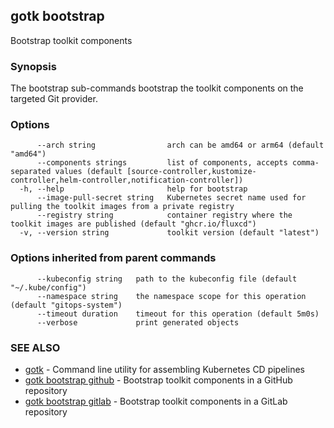 ## gotk bootstrap

Bootstrap toolkit components

### Synopsis

The bootstrap sub-commands bootstrap the toolkit components on the targeted Git provider.

### Options

```
      --arch string                arch can be amd64 or arm64 (default "amd64")
      --components strings         list of components, accepts comma-separated values (default [source-controller,kustomize-controller,helm-controller,notification-controller])
  -h, --help                       help for bootstrap
      --image-pull-secret string   Kubernetes secret name used for pulling the toolkit images from a private registry
      --registry string            container registry where the toolkit images are published (default "ghcr.io/fluxcd")
  -v, --version string             toolkit version (default "latest")
```

### Options inherited from parent commands

```
      --kubeconfig string   path to the kubeconfig file (default "~/.kube/config")
      --namespace string    the namespace scope for this operation (default "gitops-system")
      --timeout duration    timeout for this operation (default 5m0s)
      --verbose             print generated objects
```

### SEE ALSO

* [gotk](gotk.md)	 - Command line utility for assembling Kubernetes CD pipelines
* [gotk bootstrap github](gotk_bootstrap_github.md)	 - Bootstrap toolkit components in a GitHub repository
* [gotk bootstrap gitlab](gotk_bootstrap_gitlab.md)	 - Bootstrap toolkit components in a GitLab repository

